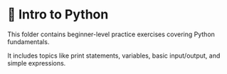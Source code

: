 # 🚀 Intro to Python

This folder contains beginner-level practice exercises covering Python fundamentals.

It includes topics like print statements, variables, basic input/output, and simple expressions.

